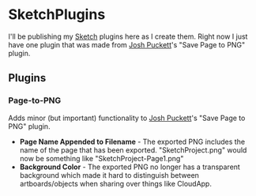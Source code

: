 SketchPlugins
=============

I'll be publishing my [Sketch](http://bohemiancoding.com/sketch/) plugins here as I create them.  Right now I just have one plugin that was made from [Josh Puckett](https://github.com/joshpuckett/SketchPlugins)'s "Save Page to PNG" plugin.

## Plugins

### Page-to-PNG

Adds minor (but important) functionality to [Josh Puckett](https://github.com/joshpuckett/SketchPlugins)'s "Save Page to PNG" plugin.

* __Page Name Appended to Filename__ - The exported PNG includes the name of the page that has been exported.  "SketchProject.png" would now be something like "SketchProject-Page1.png"
* __Background Color__ - The exported PNG no longer has a transparent background which made it hard to distinguish between artboards/objects when sharing over things like CloudApp.



